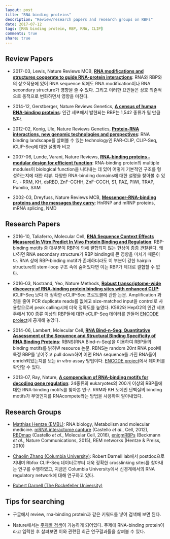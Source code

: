 ```yaml
---
layout: post
title: "RNA binding proteins"
description: "Review/research papers and research groups on RBPs"
date: 2017-07-12
tags: [RNA binding protein, RBP, RNA, CLIP]
comments: true
share: true
---
```



## Review Papers

* 2017-03, Lewis, Nature Reviews MCB, [**RNA modifications and structures cooperate to guide RNA-protein interactions**](https://www.nature.com/nrm/journal/v18/n3/full/nrm.2016.163.html): RNA와 RBP와의 상호작용에 있어 RNA sequence 외에도 RNA modification이나 RNA secondary structure가 영향을 줄 수 있다. 그리고 이러한 요인들은 상호 의존적으로 동적으로 변화하면서 영향을 미친다.

* 2014-12, Gerstberger, Nature Reviews Genetics, [**A census of human RNA-binding proteins**](https://www.nature.com/nrg/journal/v15/n12/abs/nrg3813.html): 인간 세포에서 발현되는 RBP는 1,542 종류가 될 만큼 많다.

* 2012-02, Konig, Ule, Nature Reviews Genetics, [**Protein-RNA interactions, new genomic technologies and perspectives**](https://www.nature.com/nrg/journal/v13/n2/full/nrg3141.html): RNA binding landscape를 살펴볼 수 있는 technology인 PAR-CLIP, CLIP-Seq, iCLIP-Seq에 대한 설명과 비교

* 2007-06, Lunde, Varani, Nature Reviews, [**RNA-binding proteins - modular design for efficient function**](http://www.nature.com/nrm/journal/v8/n6/abs/nrm2178.html): RNA-binding protein의 multiple modules이 biological function을 나타내는 데 있어 어떻게 기본적인 구조를 형성하는지에 대한 리뷰. 다양한 RNA-binding domains에 대한 설명을 찾아볼 수 있다. - RRM, KH, dsRBD, ZnF-CCHH, ZnF-CCCH, S1, PAZ, PIWI, TRAP, Pumilio, SAM

* 2002-03, Dreyfuss, Nature Reviews MCB, [**Messenger-RNA-binding proteins and the messages they carry**](http://www.nature.com/nrm/journal/v3/n3/full/nrm760.html): HnRNP and mRNP proteins, mRNA splicing, NMD


## Research Papers

* 2016-10, Taliaferro, Molecular Cell, [**RNA Sequence Context Effects Measured In Vitro Predict In Vivo Protein Binding and Regulation**](https://doi.org/10.1016/j.molcel.2016.08.035): RBP-binding motifs 중 대부분이 RBP에 의해 결합되지 않는 현상이 종종 관찰된다. 왜냐하면 RNA secondary structure가 RBP binding에 큰 영향을 미치기 때문이다. RNA 상에 RBP-binding motif가 존재하더라도 이 부분이 강한 hairpin structure의 stem-loop 구조 속에 숨어있다면 이는 RBP가 제대로 결합할 수 없다.

* 2016-03, Nostrand, Yeo, Nature Methods, [**Robust transcriptome-wide discovery of RNA-binding protein binding sites with enhanced CLIP**](http://www.nature.com/nmeth/journal/v13/n6/full/nmeth.3810.html): iCLIP-Seq 보다 더 정확한 eCLIP-Seq 프로토콜에 관한 논문. Amplification 과정을 줄여 PCR duplicate reads를 없애고 size-matched input을 control로 사용함으로써 peak calling시에 더욱 정확도를 높였다. K562와 HepG2의 인간 세포주에서 100 종류 이상의 RBP들에 대한 eCLIP-Seq 데이터를 만들어 [ENCODE project](https://www.encodeproject.org/matrix/?type=Experiment&assay_title=eCLIP&biosample_type=immortalized+cell+line)에 공개해 놓았다.

* 2014-06, Lambert, Molecular Cell, [**RNA Bind-n-Seq: Quantitative Assessment of the Sequence and Structural Binding Specificity of RNA Binding Proteins**](http://www.cell.com/molecular-cell/fulltext/S1097-2765(14)00327-X): RBNS(RNA Bind-n-Seq)을 이용하여 RBP들의 binding motifs를 밝혀낸 resource 논문. RBNS는 random 20nt RNA pool에 특정 RBP를 넣어주고 pull down하여 어떤 RNA sequence를 가진 RNA들이 enrich되었는지를 보는 *in vitro* assay 방법이다. [ENCODE project](https://www.encodeproject.org/search/?type=Experiment&assay_title=RNA+Bind-n-Seq&limit=all)에서 데이터를 확인할 수 있다.

* 2013-07, Ray, Nature, [**A compendium of RNA-binding motifs for decoding gene regulation**](https://www.nature.com/nature/journal/v499/n7457/full/nature12311.html): 24종류의 eukaryotes의 200개 이상의 RBP들에 대한 RNA-binding motifs를 찾아본 연구. RRM과 KH 도메인 단백질의 binding motifs가 무엇인지를 RNAcompete라는 방법을 사용하여 알아내었다.

Research Groups
-----

* [Matthias Hentze (EMBL)](https://www.embl.de/research/units/directors_research/hentze/): RNA biology, Metabolism and molecular medicine. [mRNA interactome capture](https://www.ncbi.nlm.nih.gov/pubmed/22658674) (Castello *et al*., Cell, 2012), [RBDmap](https://www.ncbi.nlm.nih.gov/pubmed/27453046) (Castello *et al*., Molecular Cell, 2016), [enigmRBPs](https://www.ncbi.nlm.nih.gov/pubmed/26632259) (Beckmann *et al*., Nature Communications, 2015), REM networks (Hentze & Preiss, 2010)

* [Chaolin Zhang (Columbia University)](https://zhanglab.c2b2.columbia.edu): Robert Darnell lab에서 postdoc으로 지내며 Rbfox CLIP-Seq 데이터로부터 더욱 정확한 crosslinking sites를 찾아내는 연구를 수행하였고, 지금은 Columbia University에서 신경계에서의 RNA regulatory network에 대해 연구하고 있다. 

* [Robert Darnell (The Rockefeller University)](http://lab.rockefeller.edu/darnell/)


Tips for searching
-----

* 구글에서 review, rna-binding protein과 같은 키워드를 넣어 검색해 보면 된다.

* Nature에서는 [주제별 검색](https://www.nature.com/subjects)이 가능하게 되어있다. 주제에 RNA-binding protein이라고 입력한 후 살펴보면 이와 관련된 최근 연구결과들을 살펴볼 수 있다.
